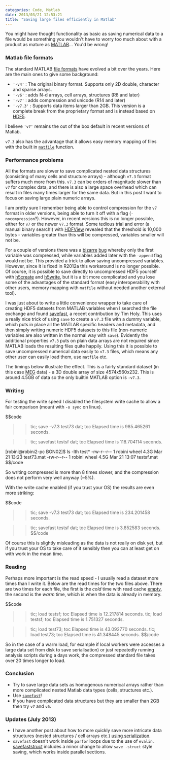 ```yaml
---
categories: Code, Matlab
date: 2013/03/21 12:53:21
title: "Saving large files efficiently in Matlab"
---
```


You might have thought functionality as basic as saving numerical data to a file would be something you wouldn't have to worry too much about with a product as mature as [MATLAB](http://www.mathworks.co.uk/products/matlab/)... You'd be wrong!

### Matlab file formats

The standard MATLAB [file formats](http://www.mathworks.co.uk/help/matlab/ref/save.html) have evolved a bit over the years. Here are the main ones to give some background:

- `'-v4'` : The original binary format. Supports only 2D double, character and sparse arrays.
- `'-v6'` : adds N-d arrays, cell arrays, structures (R8 and later)
- `'-v7'` : adds compression and unicode (R14 and later)
- `'-v7.3'` : Supports data items larger than 2GB. This version is a complete break from the proprietary format and is instead based on [HDF5](http://en.wikipedia.org/wiki/Hierarchical_Data_Format). 

I believe `'v7'` remains the out of the box default in recent versions of Matlab.

`v7.3` also has the advantage that it allows easy memory mapping of files with the built in [`matfile`](http://www.mathworks.co.uk/help/matlab/ref/matfile.html) function.

### Performance problems

All the formats are slower to save complicated nested data structures (consisting of many cells and structure arrays) - although `v7.3` format suffers much more from this. `v7.3` can be orders of magnitude slower than `v7` for complex data, and there is also a large space overhead which can result in files many times larger for the same data. But in this post I want to focus on saving large plain numeric arrays. 

I am pretty sure I remember being able to control compression for the `v7` format in older versions, being able to turn it off with a flag (`-nocompression`?). However, in recent versions this is no longer possible, either for `v7` or the newer `v7.3` format. Some tedious trial and error (a manual binary search!) with [HDFView](http://www.hdfgroup.org/hdf-java-html/hdfview/) revealed that the threshold is 10,000 bytes - variables greater than this will be compressed, variables smaller will not be. 

For a couple of versions there was a [bizarre](http://stackoverflow.com/questions/4949939/matlab-saving-several-variables-to-v7-3-hdf5-mat-files-seems-to-be-faster) [bug](http://www.mathworks.co.uk/support/bugreports/784028) whereby only the first variable was compressed, while variables added later with the `-append` flag would not be. This provided a trick to allow saving uncompressed variables. However, since it is fixed in R2012a this workaround is no longer possible. Of course, it is possible to save directly to uncompressed HDF5 yourself with [h5create](http://www.mathworks.co.uk/help/matlab/ref/h5create.html) and [h5write](http://www.mathworks.co.uk/help/matlab/ref/h5write.html), but it is a bit more complicated and you lose some of the advantages of the standard format (easy interoperability with other users, memory mapping with `matfile` without needed another external tool). 

I was just about to write a little convenience wrapper to take care of creating HDF5 datasets from MATLAB variables when I searched the file exchange and found [savefast](http://www.mathworks.co.uk/matlabcentral/fileexchange/39721-save-mat-files-more-quickly), a recent contribution by Tim Holy. This uses a really nice trick of using `save` to create a `v7.3` file with a dummy variable, which puts in place all the MATLAB specific headers and metadata, and then simply writing numeric HDF5 datasets to this file (non-numeric variables are also written in the normal way with `save`). Evidently the additional properties `v7.3` puts on plain data arrays are not required since MATLAB loads the resulting files quite happily. Using this it is possible to save uncompressed numerical data easily to `v7.3` files, which means any other user can easily load them, use `matfile` etc. 

The timings below illustrate the effect. This is a fairly standard dataset (in this case [MEG](http://en.wikipedia.org/wiki/Magnetoencephalography) data) - a 3D double array of size 4574x560x232. This is around 4.5GB of data so the only builtin MATLAB option is `-v7.3`. 

### Writing

For testing the write speed I disabled the filesystem write cache to allow a fair comparison (mount with `-o sync` on linux). 

$$code
>> tic; save -v7.3 test73 dat; toc
Elapsed time is 985.465261 seconds.

>> tic; savefast testsf dat; toc
Elapsed time is 118.704114 seconds.

[robini@robini2-pc BON02]$ ls -lth test*
-rw-r--r-- 1 robini wheel 4.3G Mar 21 13:23 test73.mat
-rw-r--r-- 1 robini wheel 4.5G Mar 21 13:07 testsf.mat
$$/code

So writing compressed is more than 8 times slower, and the compression does not perform very well anyway (~5%). 

With the write cache enabled (if you trust your OS) the results are even more striking:

$$code
>> tic; save -v7.3 test73 dat; toc
Elapsed time is 234.201458 seconds.

>> tic; savefast testsf dat; toc
Elapsed time is 3.852583 seconds.
$$/code

Of course this is slightly misleading as the data is not really on disk yet, but if you trust your OS to take care of it sensibly then you can at least get on with work in the mean time. 

### Reading

Perhaps more important is the read speed - I usually read a dataset more times than I write it. Below are the read times for the two files above. There are two times for each file, the first is the *cold* time with read cache [empty](http://kassoulet.blogspot.co.uk/2007/12/how-to-clear-disk-cache-in-linux.html), the second is the *warm* time, which is when the data is already in memory.

$$code
>> tic; load testsf; toc
Elapsed time is 12.217814 seconds.
>> tic; load testsf; toc
Elapsed time is 1.751327 seconds.

>> tic; load test73; toc
Elapsed time is 43.092770 seconds.
>> tic; load test73; toc
Elapsed time is 41.348445 seconds.
$$/code

So in the case of a warm load, for example if local workers were accesses a large data set from disk to save serialisation) or just repeatedly running analysis scripts during a days work, the compressed standard file takes over 20 times longer to load.  

### Conclusion

- Try to save large data sets as homogenous numerical arrays rather than more complicated nested Matlab data types (cells, structures etc.).
- Use [`savefast`](http://www.mathworks.co.uk/matlabcentral/fileexchange/39721-save-mat-files-more-quickly)!
- If you have complicated data structures but they are smaller than 2GB then try `v7` and `v6`.

### Updates (July 2013)

- I have another post about how to more quickly save more intricate data structures (nested structures / cell arrays etc.) [using serialization](/blog/2013/06/18/saving-structures-quickly-with-serialization/).
- `savefast` doesn't work inside `parfor` loops due to the use of `evalin`. [savefaststruct](https://gist.github.com/robince/5974172) includes a minor change to allow `save -struct` style saving, which works inside parallel sections.
